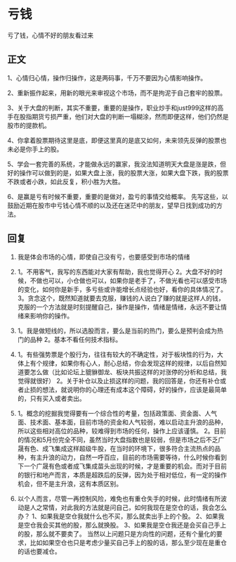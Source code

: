# 亏钱

亏了钱，心情不好的朋友看过来

## 正文

1、心情归心情，操作归操作，这是两码事，千万不要因为心情影响操作。

2、重新振作起来，用新的眼光来审视这个市场，而不是拘泥于自己套牢的股票。

3、关于大盘的判断，其实不重要，重要的是操作，职业炒手和just999这样的高手在股指期货亏损严重，他们对大盘的判断一塌糊涂，然而即便这样，他们仍然是股市的提款机。

4、你拿着股票期待这里是底，即便这里真的是底又如何，未来领先反弹的股票也未必是你手上的股。

5、学会一套完善的系统，才能做永远的赢家，我没法知道明天大盘是涨是跌，但好的操作可以做到的是，如果大盘上涨，我的股票大涨，如果大盘下跌，我的股票不跌或者小跌，如此反复，积小胜为大胜。

6、是赢是亏有时候不重要，重要的是做对，盈亏的事情交给概率。
先写这些，以鼓励近期在股市中亏钱心情不顺的以及还在迷茫中的朋友，望早日找到成功的方法。

## 回复

1. 我是体会市场的心情，即使自己没有亏，也要感受到市场的情绪

2. 1。不用客气，我写的东西能对大家有帮助，我也觉得开心
  2。大盘不好的时候，不做也可以，小仓做也可以，如果你是老手了，不做光看也可以感受市场的变化，如何你是新手，多亏些或许能增长点经验也好，看你的具体情况了。
  3。贪念这个，既然知道就要去克服，赚钱的人说白了赚的就是这样人的钱，克服的一个方法就是时刻提醒自己，操作是操作，情绪是情绪，永远不要让情绪来影响你的操作。

3. 1。我是做短线的，所以选股而言，要么是当前的热门，要么是预判会成为热门的品种
  2。基本不看任何技术指标。


4. 1。有些强势票是个股行为，往往有较大的不确定性，对于板块性的行为，大体上有个规律，如果你有心人，耐心总结，你会发现这样的规律，以后自然知道要怎么做（比如论坛上貔貅御龙、板块共振这样的对涨停的分析和总结，我觉得就很好）
  2。关于补仓以及止损这样的问题，我的回答是，你还有补仓或者止损的想法，就说明你的心理还有成本这个障碍，好的操作，应该是最简单的，只有买入或者卖出。

5. 1。概念的挖掘我觉得要有一个综合性的考量，包括政策面、资金面、人气面、技术面、基本面，目前市场的资金和人气较弱，难以启动主升浪的品种，所以这些相对高位的品种，较难得到市场的任何，操作上应该谨慎。
  2。目前的情况和5月份完全不同，虽然当时大盘指数也是较弱，但是市场之后不乏广晟有色、成飞集成这样超级牛股，在当时的环境下，很多符合主流热点的品种，有主升浪的动力，自然一呼百应，目前的市场需要等待，什么时候你看到下一个广晟有色或者成飞集成苗头出现的时候，才是重要的机会。而对于目前的银行和地产而言，本质是超跌后的反弹，因为处于相对低位，有一定的操作机会，但不是主升浪，这有本质区别。

6. 以个人而言，尽管一再控制风险，难免也有重仓失手的时候，此时情绪有所波动是人之常情，对此我的方法就是问自己，如何我现在是空仓的话，我会怎么办？
  1、如果我是空仓我就什么也不买，那么就卖出手上的个股。
  2、如果我是空仓我会买其他的股，那么就换股。
  3、如果我是空仓我还是会买自己手上的股，那么就不要卖了。
  当然以上问题只是方向性的问题，还有个量化的要求，比如如果空仓也只是考虑少量买自己手上的股的话，那么至少现在是重仓的话也要减仓。